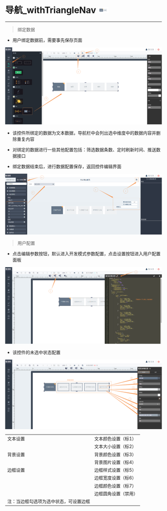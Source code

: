 # 导航\_withTriangleNav ![](/assets/withTriangleNav.png)

---

> 绑定数据

* 用户绑定数据前，需要事先保存页面

![](/assets/withTriangleNav01.png)

* 该控件所绑定的数据为文本数据，导航栏中会列出选中维度中的数据内容并删除重复内容

* 对绑定的数据进行一些其他配置包括：筛选数据条数、定时刷新时间、推送数据接口

* 绑定数据结束后，进行数据配置保存，返回控件编辑界面


![](/assets/withTriangleNav02.png)

> 用户配置

* 点击编辑参数按钮，默认进入开发模式参数配置，点击设置按钮进入用户配置面板

![](/assets/withTriangleNav03.png)

* 该控件的未选中状态配置

![](/assets/withTriangleNav04.png)

<table>
   <tr>
      <td>文本设置 </td>
      <td>文本颜色设置（标1）</td>
   </tr>
   <tr>
      <td></td>
      <td>文本大小设置（标2）</td>
   </tr>
   <tr>
      <td>背景设置</td>
      <td>背景颜色设置（标3）</td>
   </tr>
   <tr>
      <td></td>
      <td>背景图片设置（标4）</td>
   </tr>
   <tr>
      <td>边框设置</td>
      <td>边框样式设置（标5）</td>
   </tr>
   <tr>
      <td></td>
      <td>边框宽度设置（标6）</td>
   </tr>
   <tr>
      <td></td>
      <td>边框颜色设置（标7）</td>
   </tr>
   <tr>
      <td></td>
      <td>边框圆角设置（禁用）</td>
   </tr>
   <tr>
      <td>注：当边框勾选项为选中状态，可设置边框</td>
   </tr>
</table>


